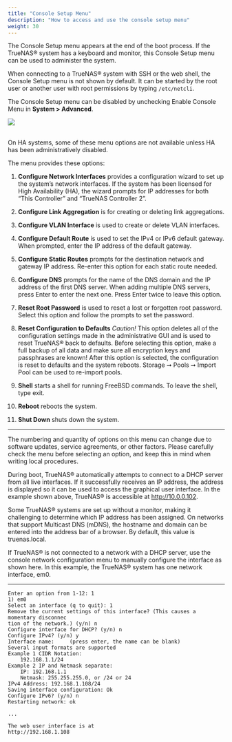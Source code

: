 ```yaml
---
title: "Console Setup Menu"
description: "How to access and use the console setup menu"
weight: 30
---
```


The Console Setup menu appears at the end of the boot process. If the TrueNAS® system has a keyboard and monitor, this Console Setup menu can be used to administer the system.

When connecting to a TrueNAS® system with SSH or the web shell, the Console Setup menu is not shown by default. It can be started by the root user or another user with root permissions by typing `/etc/netcli`.

The Console Setup menu can be disabled by unchecking Enable Console Menu in **System > Advanced**.

<img src="/images/console-menu.png">
<br><br>


On HA systems, some of these menu options are not available unless HA has been administratively disabled.

The menu provides these options:

1) **Configure Network Interfaces** provides a configuration wizard to set up the system’s network interfaces. If the system has been licensed for High Availability (HA), the wizard prompts for IP addresses for both “This Controller” and “TrueNAS Controller 2”.

2) **Configure Link Aggregation** is for creating or deleting link aggregations.

3) **Configure VLAN Interface** is used to create or delete VLAN interfaces.

4) **Configure Default Route** is used to set the IPv4 or IPv6 default gateway. When prompted, enter the IP address of the default gateway.

5) **Configure Static Routes** prompts for the destination network and gateway IP address. Re-enter this option for each static route needed.

6) **Configure DNS** prompts for the name of the DNS domain and the IP address of the first DNS server. When adding multiple DNS servers, press Enter to enter the next one. Press Enter twice to leave this option.

7) **Reset Root Password** is used to reset a lost or forgotten root password. Select this option and follow the prompts to set the password.

8) **Reset Configuration to Defaults** *Caution!* This option deletes all of the configuration settings made in the administrative GUI and is used to reset  TrueNAS® back to defaults. Before selecting this option, make a full backup of all data and make sure all encryption keys and passphrases are known! After this option is selected, the configuration is reset to defaults and the system reboots. Storage ➞ Pools ➞ Import Pool can be used to re-import pools.

9) **Shell** starts a shell for running FreeBSD commands. To leave the shell, type exit.

10) **Reboot** reboots the system.

11) **Shut Down** shuts down the system.

***

The numbering and quantity of options on this menu can change due to software updates, service agreements, or other factors. Please carefully check the menu before selecting an option, and keep this in mind when writing local procedures.

During boot, TrueNAS® automatically attempts to connect to a DHCP server from all live interfaces. If it successfully receives an IP address, the address is displayed so it can be used to access the graphical user interface. In the example shown above, TrueNAS® is accessible at http://10.0.0.102.

Some TrueNAS® systems are set up without a monitor, making it challenging to determine which IP address has been assigned. On networks that support Multicast DNS (mDNS), the hostname and domain can be entered into the address bar of a browser. By default, this value is truenas.local.

If TrueNAS® is not connected to a network with a DHCP server, use the console network configuration menu to manually configure the interface as shown here. In this example, the TrueNAS® system has one network interface, em0.

***

```
Enter an option from 1-12: 1
1) em0
Select an interface (q to quit): 1
Remove the current settings of this interface? (This causes a momentary disconnec
tion of the network.) (y/n) n
Configure interface for DHCP? (y/n) n
Configure IPv4? (y/n) y
Interface name:     (press enter, the name can be blank)
Several input formats are supported
Example 1 CIDR Notation:
    192.168.1.1/24
Example 2 IP and Netmask separate:
    IP: 192.168.1.1
    Netmask: 255.255.255.0, or /24 or 24
IPv4 Address: 192.168.1.108/24
Saving interface configuration: Ok
Configure IPv6? (y/n) n
Restarting network: ok

...

The web user interface is at
http://192.168.1.108
```
